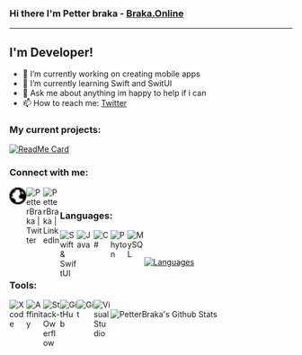 ### Hi there I'm Petter braka - [Braka.Online][website]
---

## I'm Developer!
- 🔭 I’m currently working on creating mobile apps
- 🌱 I’m currently learning Swift and SwitUI
- 💬 Ask me about anything im happy to help if i can
- 📫 How to reach me: [Twitter]

### My current projects:
[![ReadMe Card](https://github-readme-stats.vercel.app/api/pin/?username=PetterBraka&repo=reHydrate&theme=dark)](https://github.com/PetterBraka/reHydrate)

### Connect with me:

[<img align="left" alt="braka.online" width="30px" src="https://raw.githubusercontent.com/iconic/open-iconic/master/svg/globe.svg" />][website]
[<img align="left" alt="PetterBraka | Twitter" width="30px" src="https://cdn.jsdelivr.net/npm/simple-icons@v3/icons/twitter.svg" />][twitter]
[<img align="left" alt="PetterBraka | LinkedIn" width="30px" src="https://cdn.jsdelivr.net/npm/simple-icons@v3/icons/linkedin.svg" />][linkedin]

<br />

### Languages:
<img align="left" alt="Swift & SwiftUI" width="30px" src="https://img.icons8.com/ios-filled/100/000000/swift.png"/>
<img align="left" alt="Java" width="30px" src="https://img.icons8.com/ios/100/000000/java-coffee-cup-logo.png"/>
<img align="left" alt="C#" width="30px" src="https://img.icons8.com/ios-filled/100/000000/c-sharp-logo.png"/>
<img align="left" alt="Phyton" width="30px" src="https://img.icons8.com/ios-filled/100/000000/python.png"/>
<img align="left" alt="MySQL" width="30px" src="https://img.icons8.com/ios-filled/100/000000/mysql.png" />
<br />
<br />

[![Languages](https://github-readme-stats.vercel.app/api/top-langs/?username=PetterBraka&layout=compact&theme=dark)](https://github.com/PetterBraka)

### Tools:
<img align="left" alt="Xcode" width="30px" src="https://img.icons8.com/ios-filled/100/000000/xcode.png"/>
<img align="left" alt="Affinity" width="30px" src="https://img.icons8.com/ios-filled/100/000000/affinity-photo.png"/>
<img align="left" alt="Stack-Owerflow" width="30px" src="https://img.icons8.com/ios-filled/100/000000/stackoverflow.png"/>
<img align="left" alt="GitHub" width="30px" src="https://img.icons8.com/ios-filled/100/000000/github.png" />
<img align="left" alt="Git" width="30px" src="https://img.icons8.com/ios-filled/100/000000/git.png" />
<img align="left" alt="Visual Studio" width="30px" src="https://img.icons8.com/ios-filled/100/000000/visual-studio-logo.png"/>

<br />

<img align="left" alt="PetterBraka's Github Stats" src="https://github-readme-stats.codestackr.vercel.app/api?username=PetterBraka&show_icons=true&hide_border=true&hide=stars&count_private=false&theme=dark" />

[website]: https://braka.online
[Twitter]: https://twitter.com/PetterBraka
[linkedin]: https://www.linkedin.com/in/petter-vang-brakalsvålet-a83244118/
